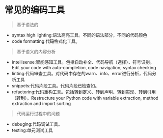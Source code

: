 # 常见的编码工具

> 基于语法的

* syntax high lighting:语法高亮工具。不同的语法部分，不同的代码颜色
* code formatting:代码格式化工具。

> 基于语义的内容分析

* intellisense:智能感知工具。包括自动补全、代码导航（选择）、符号识别。Edit your code with auto-completion, code navigation, syntax checking
* linting:代码审查工具。对代码中存在的warn、info、error进行分析，代码分析工具
* snippets:代码片段工具。代码片段已检查如。
* refactoring:代码重构工具。包括转到定义、转到声明、转到实现、转到引用（转到）。Restructure your Python code with variable extraction, method extraction and import sorting


> 代码运行过程中的问题

* debuging:代码调试工具。
* testing:单元测试工具
